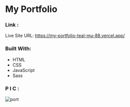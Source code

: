 # My Portfolio

### Link :

Live Site URL: https://my-portfolio-teal-mu-88.vercel.app/

### Built With:

- HTML
- CSS
- JavaScript
- Sass

### P I C :

![port](https://github.com/user-attachments/assets/87b321d3-19ea-4a1a-a104-3008cfc634bb)
